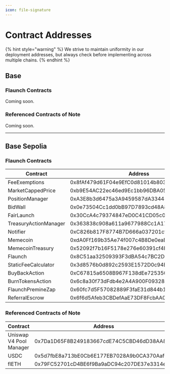```yaml
---
icon: file-signature
---
```


# Contract Addresses

{% hint style="warning" %}
We strive to maintain uniformity in our deployment addresses, but always check before implementing across multiple chains.
{% endhint %}

## Base

### Flaunch Contracts

Coming soon.

### Referenced Contracts of Note

Coming soon.

***

## Base Sepolia

### Flaunch Contracts

<table><thead><tr><th width="243">Contract</th><th>Address</th></tr></thead><tbody><tr><td>FeeExemptions  </td><td>0x8fAf479d61F04e9EfC0d81014b803f67F40b0b0f</td></tr><tr><td>MarketCappedPrice</td><td>0xb9E54AC22ec46ed9Ec1bb96DBA0519b127Af0e56</td></tr><tr><td>PositionManager</td><td>0xA3E8b3d6475a3A9459587dA33448986831c1bfdC</td></tr><tr><td>BidWall</td><td>0x0e73504Cc1dd0bB97D7893cd48A893Ad3f6c01d2</td></tr><tr><td>FairLaunch</td><td>0x30CcA4c79374847eD0C41CD05c095456dB34540E</td></tr><tr><td>TreasuryActionManager</td><td>0x363838c908a611a9677988Cc1A176fd974AB0a79</td></tr><tr><td>Notifier</td><td>0xC826b817F8774B7D666a037201cfEb6A48784F18</td></tr><tr><td>Memecoin</td><td>0xdA0Ff169b35Ae74f007c4B8De0eaBC23dbef8B14</td></tr><tr><td>MemecoinTreasury</td><td>0x52092f7b16F5178e276e60391cf4F9a69eCa036C</td></tr><tr><td>Flaunch</td><td>0x8C51aa32509393F3dBA54c7BC2D4a81C8684f7E4</td></tr><tr><td>StaticFeeCalculator</td><td>0x3d8576b0d892c2593E1572D0c94E69B4f3471e62</td></tr><tr><td>BuyBackAction</td><td>0xC67815a6508B967F138dEe725350Ee66457b8605</td></tr><tr><td>BurnTokensAction</td><td>0x6c8a30f73dFdb4e2A4A900F0932802412ae376A7</td></tr><tr><td>FlaunchPremineZap</td><td>0x60fc7d5F57082889F3faE31d844b1159A46105AF</td></tr><tr><td>ReferralEscrow</td><td>0x6f6d5Afeb3CBDefAaE73DF8FcbAA0f9Aed489202</td></tr></tbody></table>

### Referenced Contracts of Note

<table><thead><tr><th width="243">Contract</th><th>Address</th></tr></thead><tbody><tr><td>Uniswap V4 Pool Manager</td><td>0x7Da1D65F8B249183667cdE74C5CBD46dD38AA829</td></tr><tr><td>USDC</td><td>0x5d7fbE8a713bE0Cb6E177EB7028A9b0CA370AafC</td></tr><tr><td>flETH</td><td>0x79FC52701cD4BE6f9Ba9aDC94c207DE37e3314eb</td></tr></tbody></table>




